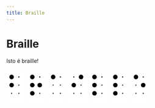 ```yaml
---
title: Braille
---
```


# Braille

Isto é braille!

<div style="width:100%">
 <img style="width:10%" alt="b" src="Cell/12.png">
 <img style="width:10%" alt="r" src="Cell/1235.png">
 <img style="width:10%" alt="a" src="Cell/1.png">
 <img style="width:10%" alt="i" src="Cell/24.png">
 <img style="width:10%" alt="l" src="Cell/123.png">
 <img style="width:10%" alt="l" src="Cell/123.png">
 <img style="width:10%" alt="e" src="Cell/15.png">
</div>
